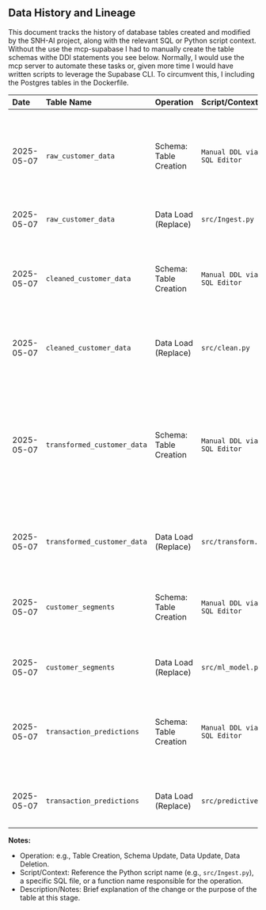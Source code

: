 ## Data History and Lineage

This document tracks the history of database tables created and modified by the SNH-AI project, along with the relevant SQL or Python script context. Without the use the mcp-supabase I had to manually create the table schemas withe DDl statements you see below. Normally, I would use the mcp server to automate these tasks or, given more time I would have written scripts to leverage the Supabase CLI. To circumvent this, I including the Postgres tables in the Dockerfile.

| Date | Table Name | Operation | Script/Context | Description/Notes |
| :--- | :--------- | :-------- | :------------- | :---------------- |
| 2025-05-07 | `raw_customer_data` | Schema: Table Creation | `Manual DDL via Supabase SQL Editor` | Initial schema for raw customer data. DDL: `CREATE TABLE IF NOT EXISTS raw_customer_data (customer_id TEXT PRIMARY KEY, age INTEGER, annual_income NUMERIC, total_transactions INTEGER, region TEXT, ingested_at TIMESTAMP WITH TIME ZONE DEFAULT CURRENT_TIMESTAMP);` |
| 2025-05-07 | `raw_customer_data` | Data Load (Replace) | `src/Ingest.py` | Loaded 60 records from source CSV. Existing data was cleared before load.|
| 2025-05-07 | `cleaned_customer_data` | Schema: Table Creation | `Manual DDL via Supabase SQL Editor` | Schema for cleaned data. DDL: `CREATE TABLE IF NOT EXISTS cleaned_customer_data (customer_id TEXT PRIMARY KEY, age INTEGER, annual_income NUMERIC, total_transactions INTEGER, region TEXT, cleaned_at TIMESTAMP WITH TIME ZONE DEFAULT CURRENT_TIMESTAMP);` |
| 2025-05-07 | `cleaned_customer_data` | Data Load (Replace) | `src/clean.py` | Loaded 60 cleaned records from raw_customer_data. Existing data cleared before load. Missing values handled, no duplicates removed. |
| 2025-05-07 | `transformed_customer_data` | Schema: Table Creation | `Manual DDL via Supabase SQL Editor` | Schema for transformed data. DDL: `CREATE TABLE IF NOT EXISTS transformed_customer_data (customer_id TEXT PRIMARY KEY, age_scaled DOUBLE PRECISION, annual_income_scaled DOUBLE PRECISION, total_transactions INTEGER, region_aztec INTEGER, region_celtic INTEGER, region_indus INTEGER, region_nomad INTEGER, transformed_at TIMESTAMP WITH TIME ZONE DEFAULT CURRENT_TIMESTAMP);` |
| 2025-05-07 | `transformed_customer_data` | Data Load (Replace) | `src/transform.py` | Loaded 60 transformed records from cleaned_customer_data. Existing data cleared before load. |
| 2025-05-07 | `customer_segments` | Schema: Table Creation | `Manual DDL via Supabase SQL Editor` | Schema for final customer segments. DDL: `CREATE TABLE IF NOT EXISTS customer_segments (customer_id TEXT PRIMARY KEY, pattern_id INTEGER NOT NULL, assigned_at TIMESTAMP WITH TIME ZONE DEFAULT CURRENT_TIMESTAMP);` |
| 2025-05-07 | `customer_segments` | Data Load (Replace) | `src/ml_model.py` | Loaded 60 customer segment assignments (pattern_id) using KMeans (k=6). Existing data cleared before load. |
| 2025-05-07 | `transaction_predictions` | Schema: Table Creation | `Manual DDL via Supabase SQL Editor` | Schema for transaction predictions. DDL: `CREATE TABLE IF NOT EXISTS transaction_predictions (customer_id TEXT PRIMARY KEY, predicted_total_transactions REAL, predicted_at TIMESTAMP WITH TIME ZONE DEFAULT CURRENT_TIMESTAMP);` |
| 2025-05-07 | `transaction_predictions` | Data Load (Replace) | `src/predictive_model.py` | Loaded 60 transaction predictions using RandomForestRegressor. Existing data cleared before load. |

**Notes:**
+ Operation: e.g., Table Creation, Schema Update, Data Update, Data Deletion.
+ Script/Context: Reference the Python script name (e.g., `src/Ingest.py`), a specific SQL file, or a function name responsible for the operation.
+ Description/Notes: Brief explanation of the change or the purpose of the table at this stage.